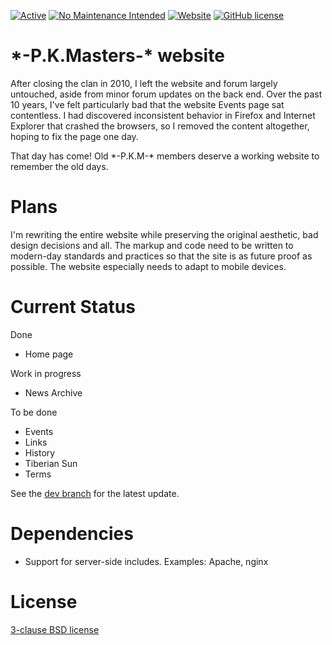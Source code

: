 [![Active](https://img.shields.io/badge/Status-Active-green.svg)](https://github.com/Dbzruler72/pkmasters.com/graphs/commit-activity) [![No Maintenance Intended](http://unmaintained.tech/badge.svg)](http://unmaintained.tech/) [![Website](https://img.shields.io/website-up-down-green-red/https/pkmasters.com.svg)](https://pkmasters.com/) [![GitHub license](https://img.shields.io/badge/License-BSD%203--Clause-green.svg)](https://github.com/Dbzruler72/pkmasters.com/blob/master/LICENSE)


# \*-P.K.Masters-\*  website
After closing the clan in 2010, I left the website and forum largely untouched, aside from minor forum updates on the back end.  Over the past 10 years, I've felt particularly bad that the website Events page sat contentless.  I had discovered inconsistent behavior in Firefox and Internet Explorer that crashed the browsers, so I removed the content altogether, hoping to fix the page one day.

That day has come!  Old  \*-P.K.M-\*  members deserve a working website to remember the old days.


# Plans
I'm rewriting the entire website while preserving the original aesthetic, bad design decisions and all.  The markup and code need to be written to modern-day standards and practices so that the site is as future proof as possible.  The website especially needs to adapt to mobile devices.


# Current Status
Done
- Home page

Work in progress
- News Archive

To be done
- Events
- Links
- History
- Tiberian Sun
- Terms

See the [dev branch](../../tree/dev) for the latest update.


# Dependencies
* Support for server-side includes.  Examples: Apache, nginx


# License
[3-clause BSD license](../../blob/master/LICENSE/)